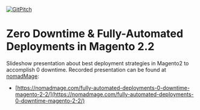 [![GitPitch](https://gitpitch.com/assets/badge.svg)](https://gitpitch.com/jalogut/magento2-deploy-zero-downtime/master)

# Zero Downtime & Fully-Automated Deployments in Magento 2.2
Slideshow presentation about best deployment strategies in Magento2 to accomplish 0 downtime.
Recorded presentation can be found at [nomadMage](https://nomadmage.com):

* [https://nomadmage.com/fully-automated-deployments-0-downtime-magento-2-2/](https://nomadmage.com/fully-automated-deployments-0-downtime-magento-2-2/)
